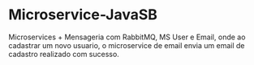 # Microservice-JavaSB
Microservices + Mensageria com RabbitMQ,  MS User e Email, onde ao cadastrar um novo usuario, o microservice de email envia um email de cadastro realizado com sucesso.
